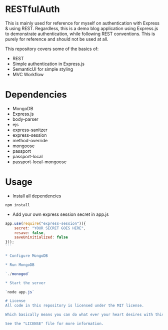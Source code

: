 # RESTfulAuth
This is mainly used for reference for myself on authentication with Express & using REST. Regardless, this is a demo blog application using Express.js to demonstrate authentication, while following REST conventions. This is purely for reference and should not be used at all.  

This repository covers some of the basics of: 
* REST
* Simple authentication in Express.js
* SemanticUI for simple styling
* MVC Workflow

# Dependencies
* MongoDB
* Express.js
* body-parser
* ejs
* express-sanitzer
* express-session
* method-override
* mongoose
* passport
* passport-local
* passport-local-mongoose

# Usage
* Install all dependencies

`npm install`

* Add your own express session secret in app.js
````javascript
app.use(require("express-session")({
    secret: "YOUR SECRET GOES HERE", 
    resave: false,
    saveUninitialized: false
}));
```

* Configure MongoDB

* Run MongoDB

`./monogod`

* Start the server

`node app.js`

# License
All code in this repository is licensed under the MIT license.

Which basically means you can do what ever your heart desires with this source.

See the "LICENSE" file for more information.
